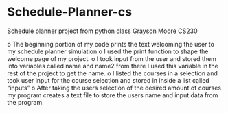 # Schedule-Planner-cs
Schedule planner project from python class
Grayson Moore 
CS230

o	The beginning portion of my code prints the text welcoming the user to my schedule planner simulation
o	I used the print function to shape the welcome page of my project.
o	I took input from the user and stored them into variables called name and name2 from there I used this variable in the rest of the project to get the name.
o	I listed the courses in a selection and took user input for the course selection and stored in inside a list called “inputs”
o	After taking the users selection of the desired amount of courses my program creates a text file to store the users name and input data from the program.
